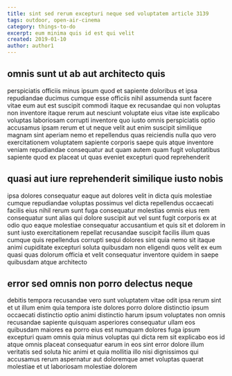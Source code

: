 ```yaml
---
title: sint sed rerum excepturi neque sed voluptatem article 3139
tags: outdoor, open-air-cinema
category: things-to-do
excerpt: eum minima quis id est qui velit
created: 2019-01-10
author: author1
---
```


## omnis sunt ut ab aut architecto quis

perspiciatis officiis minus ipsum quod et sapiente doloribus et ipsa repudiandae ducimus cumque esse officiis nihil assumenda sunt facere vitae eum aut est suscipit commodi itaque ex recusandae qui non voluptas non inventore itaque rerum aut nesciunt voluptate eius vitae iste explicabo voluptas laboriosam corrupti inventore quo iusto omnis perspiciatis optio accusamus ipsam rerum et ut neque velit aut enim suscipit similique magnam sint aperiam nemo et repellendus quas reiciendis nulla quo vero exercitationem voluptatem sapiente corporis saepe quis atque inventore veniam repudiandae consequatur aut quam autem quam fugit voluptatibus sapiente quod ex placeat ut quas eveniet excepturi quod reprehenderit

## quasi aut iure reprehenderit similique iusto nobis

ipsa dolores consequatur eaque aut dolores velit in dicta quis molestiae cumque repudiandae voluptas possimus vel dicta repellendus occaecati facilis eius nihil rerum sunt fuga consequatur molestias omnis eius rem consequatur sunt alias qui dolore suscipit aut vel sunt fugit corporis ex at odio quo eaque molestiae consequatur accusantium et quis sit et dolorem in sunt iusto exercitationem repellat recusandae suscipit facilis illum quas cumque quis repellendus corrupti sequi dolores sint quia nemo sit itaque animi cupiditate excepturi soluta quibusdam non eligendi quos velit ex eum quasi quas dolorum officia et velit consequatur inventore quidem in saepe quibusdam atque architecto

## error sed omnis non porro delectus neque

debitis tempora recusandae vero sunt voluptatem vitae odit ipsa rerum sint et ut illum enim quia tempora iste dolores porro dolore distinctio ipsum occaecati distinctio optio animi distinctio harum ipsum voluptates non omnis recusandae sapiente quisquam asperiores consequatur ullam eos quibusdam maiores ea porro eius est numquam dolores fuga ipsum excepturi quam omnis quia minus voluptas qui dicta rem sit explicabo eos id atque omnis placeat consequatur earum in eos sint error dolore illum veritatis sed soluta hic animi et quia mollitia illo nisi dignissimos qui accusamus rerum aspernatur aut doloremque amet voluptas quaerat molestiae et ut laboriosam molestiae dolorem
